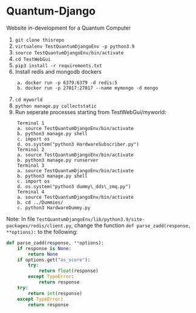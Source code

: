 # Quantum-Django
Website in-development for a Quantum Computer

1. `git clone thisrepo`
2. `virtualenv TestQuantumDjangoEnv -p python3.9`
3. `source TestQuantumDjangoEnv/bin/activate`
4. `cd TestWebGui`
5. `pip3 install -r requirements.txt`
6. Install redis and mongodb dockers
```
    a. docker run -p 6379:6379 -d redis:5
    b. docker run -p 27017:27017 --name mymongo -d mongo
```
7. `cd myworld`
8. `python manage.py collectstatic`
9. Run seperate processes starting from TestWebGui/myworld:
```
    Terminal 1
	a. source TestQuantumDjangoEnv/bin/activate
	b. python3 manage.py shell
	c. import os
	d. os.system("python3 HardwareSubscriber.py")
    Terminal 2
	a. source TestQuantumDjangoEnv/bin/activate
	b. python3 manage.py runserver
    Terminal 3
	a. source TestQuantumDjangoEnv/bin/activate
	b. python3 manage.py shell
	c. import os
	d. os.system("python3 dummy\_dds\_zmq.py")
    Terminal 4
	a. source TestQuantumDjangoEnv/bin/activate
	b. cd ../Dummies/
	c. python3 HardwareDummy.py
```	

Note: In file `TestQuantumDjangoEnv/lib/python3.9/site-packages/redis/client.py`, change the function `def parse_zadd(response, **options):` to the following:

```python
def parse_zadd(response, **options):
    if response is None:
        return None
    if options.get("as_score"):
        try:
            return float(response)
        except TypeError:
            return response
    try:
        return int(response)
    except TypeError:
        return response
```
